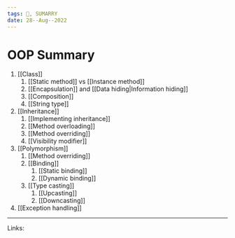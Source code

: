 ```yaml
---
tags: 🌱, SUMARRY 
date: 28--Aug--2022
---
```


# OOP Summary

1. [[Class]]
    1. [[Static method]] vs [[Instance method]]
    2. [[Encapsulation]] and [[Data hiding|Information hiding]]
    3. [[Composition]]
    4. [[String type]]
2. [[Inheritance]]
    1. [[Implementing inheritance]]
    2. [[Method overloading]]
    3. [[Method overriding]]
    4. [[Visibility modifier]]
3. [[Polymorphism]]
    1. [[Method overriding]]
    2. [[Binding]]
        1. [[Static binding]]
        2. [[Dynamic binding]]
    3. [[Type casting]]
        1. [[Upcasting]]
        2. [[Downcasting]]
5. [[Exception handling]]

---
Links: 